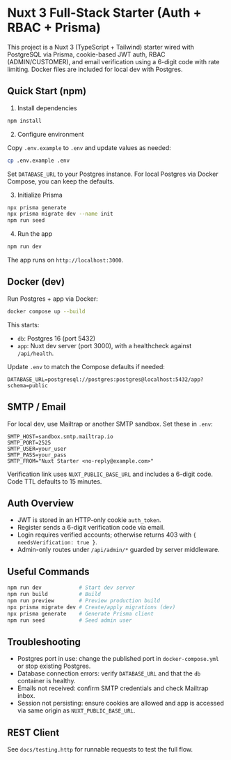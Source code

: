 # Nuxt 3 Full-Stack Starter (Auth + RBAC + Prisma)

This project is a Nuxt 3 (TypeScript + Tailwind) starter wired with PostgreSQL via Prisma, cookie-based JWT auth, RBAC (ADMIN/CUSTOMER), and email verification using a 6-digit code with rate limiting. Docker files are included for local dev with Postgres.

## Quick Start (npm)

1) Install dependencies

```bash
npm install
```

2) Configure environment

Copy `.env.example` to `.env` and update values as needed:

```bash
cp .env.example .env
```

Set `DATABASE_URL` to your Postgres instance. For local Postgres via Docker Compose, you can keep the defaults.

3) Initialize Prisma

```bash
npx prisma generate
npx prisma migrate dev --name init
npm run seed
```

4) Run the app

```bash
npm run dev
```

The app runs on `http://localhost:3000`.

## Docker (dev)

Run Postgres + app via Docker:

```bash
docker compose up --build
```

This starts:
- `db`: Postgres 16 (port 5432)
- `app`: Nuxt dev server (port 3000), with a healthcheck against `/api/health`.

Update `.env` to match the Compose defaults if needed:

```
DATABASE_URL=postgresql://postgres:postgres@localhost:5432/app?schema=public
```

## SMTP / Email

For local dev, use Mailtrap or another SMTP sandbox. Set these in `.env`:

```
SMTP_HOST=sandbox.smtp.mailtrap.io
SMTP_PORT=2525
SMTP_USER=your_user
SMTP_PASS=your_pass
SMTP_FROM="Nuxt Starter <no-reply@example.com>"
```

Verification link uses `NUXT_PUBLIC_BASE_URL` and includes a 6-digit code. Code TTL defaults to 15 minutes.

## Auth Overview

- JWT is stored in an HTTP-only cookie `auth_token`.
- Register sends a 6-digit verification code via email.
- Login requires verified accounts; otherwise returns 403 with `{ needsVerification: true }`.
- Admin-only routes under `/api/admin/*` guarded by server middleware.

## Useful Commands

```bash
npm run dev            # Start dev server
npm run build          # Build
npm run preview        # Preview production build
npx prisma migrate dev # Create/apply migrations (dev)
npx prisma generate    # Generate Prisma client
npm run seed           # Seed admin user
```

## Troubleshooting

- Postgres port in use: change the published port in `docker-compose.yml` or stop existing Postgres.
- Database connection errors: verify `DATABASE_URL` and that the `db` container is healthy.
- Emails not received: confirm SMTP credentials and check Mailtrap inbox.
- Session not persisting: ensure cookies are allowed and app is accessed via same origin as `NUXT_PUBLIC_BASE_URL`.

## REST Client

See `docs/testing.http` for runnable requests to test the full flow.
